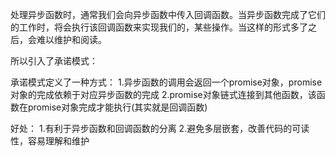 处理异步函数时，通常我们会向异步函数中传入回调函数。当异步函数完成了它们的工作时，将会执行该回调函数来实现我们的，某些操作。当这样的形式多了之后，会难以维护和阅读。

所以引入了承诺模式：

承诺模式定义了一种方式：
1.异步函数的调用会返回一个promise对象，promise对象的完成依赖于对应异步函数的完成
2.promise对象链式连接到其他函数，该函数在promise对象完成才能执行(其实就是回调函数)

好处：
1.有利于异步函数和回调函数的分离
2.避免多层嵌套，改善代码的可读性，容易理解和维护
